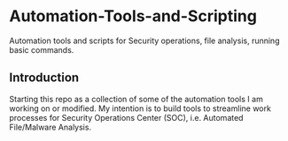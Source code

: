 # Automation-Tools-and-Scripting
Automation tools and scripts for Security operations, file analysis, running basic commands. 

## Introduction
Starting this repo as a collection of some of the automation tools I am working on or modified. My intention is to build tools to streamline work processes for Security Operations Center (SOC), i.e. Automated File/Malware Analysis.

